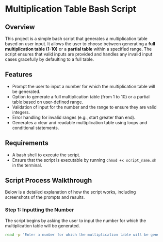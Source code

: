 
# Multiplication Table Bash Script

## Overview

This project is a simple bash script that generates a multiplication table based on user input. It allows the user to choose between generating a **full multiplication table (1-10)** or a **partial table** within a specified range. The script ensures that valid inputs are provided and handles any invalid input cases gracefully by defaulting to a full table.

## Features

- Prompt the user to input a number for which the multiplication table will be generated.
- Option to generate a full multiplication table (from 1 to 10) or a partial table based on user-defined range.
- Validation of input for the number and the range to ensure they are valid integers.
- Error handling for invalid ranges (e.g., start greater than end).
- Generates a clear and readable multiplication table using loops and conditional statements.

## Requirements

- A bash shell to execute the script.
- Ensure that the script is executable by running `chmod +x script_name.sh` in the terminal.

## Script Process Walkthrough

Below is a detailed explanation of how the script works, including screenshots of the prompts and results.

### Step 1: Inputting the Number

The script begins by asking the user to input the number for which the multiplication table will be generated.

```bash
read -p "Enter a number for which the multiplication table will be generated: " num
